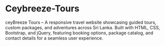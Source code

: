 # Ceybreeze-Tours
ceyBreeze Tours – A responsive travel website showcasing guided tours, custom packages, and adventures across Sri Lanka. Built with HTML, CSS, Bootstrap, and jQuery, featuring booking options, package catalog, and contact details for a seamless user experience.
